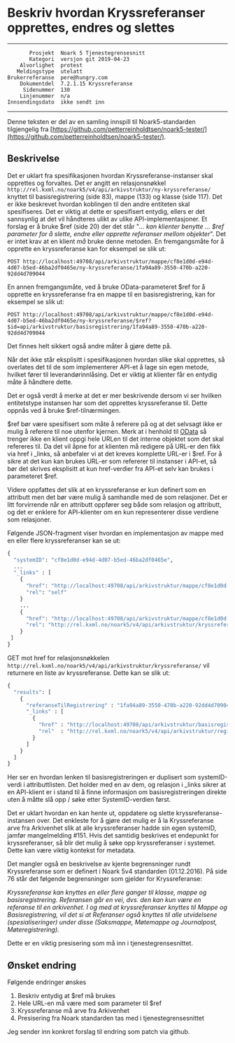 Beskriv hvordan Kryssreferanser opprettes, endres og slettes
============================================================

 ------------------  ---------------------------------
           Prosjekt  Noark 5 Tjenestegrensesnitt
           Kategori  versjon git 2019-04-23
        Alvorlighet  protest
       Meldingstype  utelatt
    Brukerreferanse  pere@hungry.com
        Dokumentdel  7.2.1.15 Kryssreferanse
         Sidenummer  130
        Linjenummer  n/a
    Innsendingsdato  ikke sendt inn
 ------------------  ---------------------------------

Denne teksten er del av en samling innspill til Noark5-standarden
tilgjengelig fra
[https://github.com/petterreinholdtsen/noark5-tester/](https://github.com/petterreinholdtsen/noark5-tester/).

Beskrivelse
-----------

Det er uklart fra spesifikasjonen hvordan Kryssreferanse-instanser
skal opprettes og forvaltes. Det er angitt en relasjonsnøkkel
`http://rel.kxml.no/noark5/v4/api/arkivstruktur/ny-kryssreferanse/`
knyttet til basisregistrering (side 83), mappe (133) og klasse (side
117). Det er ikke beskrevet hvordan koblingen til den andre entiteten
skal spesifiseres. Det er viktig at dette er spesifisert entydig,
ellers er det sannsynlig at det vil håndteres ulikt av ulike
API-implementasjoner.  Et forslag er å bruke $ref (side 20) der det
står "*... kan klienter benytte ... $ref parameter for å slette, endre
eller opprette referanser mellom objekter*".  Det er intet krav at en
klient *må* bruke denne metoden.  En fremgangsmåte for å opprette en
kryssreferanse kan for eksempel se slik ut:


```
POST http://localhost:49708/api/arkivstruktur/mappe/cf8e1d0d-e94d-4d07-b5ed-46ba2df0465e/ny-kryssreferanse/1fa94a89-3550-470b-a220-92dd4d709044
```

En annen fremgangsmåte, ved å bruke OData-parameteret $ref for å
opprette en kryssreferanse fra en mappe til en basisregistrering, kan
for eksempel se slik ut:

```
POST http://localhost:49708/api/arkivstruktur/mappe/cf8e1d0d-e94d-4d07-b5ed-46ba2df0465e/ny-kryssreferanse/$ref?$id=api/arkivstruktur/basisregistrering/1fa94a89-3550-470b-a220-92dd4d709044
```

Det finnes helt sikkert også andre måter å gjøre dette på. 

Når det ikke står eksplisitt i spesifikasjonen hvordan slike skal
opprettes, så overlates det til de som implementerer API-et å lage sin
egen metode, hvilket fører til leverandørinnlåsing.  Det er viktig at
klienter får en entydig måte å håndtere dette.

Det er også verdt å merke at det er mer beskrivende dersom vi ser
hvilken entitetstype instansen har som det opprettes kryssreferanse
til.  Dette oppnås ved å bruke $ref-tilnærmingen.

$ref bør være spesifisert som måte å referere på og at det selvsagt
ikke er mulig å referere til noe utenfor kjernen.  Merk at i henhold
til
[OData](http://docs.oasis-open.org/odata/odata/v4.0/errata03/os/complete/part2-url-conventions/odata-v4.0-errata03-os-part2-url-conventions-complete.html#_Toc453752345)
så trenger ikke en klient oppgi hele URLen til det interne objektet
som det skal refereres til.  Da det vil åpne for at klienten må redigere
på URL-er den fikk via href i \_links, så anbefaler vi at det kreves
komplette URL-er i $ref.  For å sikre at det kun kan brukes URL-er
som refererer til instanser i API-et, så bør det skrives eksplisitt at
kun href-verdier fra API-et selv kan brukes i parameteret $ref.

Videre oppfattes det slik at en kryssreferanse er kun definert som en
attributt men det bør være mulig å samhandle med de som relasjoner.
Det er litt forvirrende når en attributt oppfører seg både som
relasjon og attributt, og det er enklere for API-klienter om en kun
representerer disse verdiene som relasjoner.

Følgende JSON-fragment viser hvordan en implementasjon av mappe med en
eller flere kryssreferanser kan se ut:

```Python
{
  "systemID": "cf8e1d0d-e94d-4d07-b5ed-46ba2df0465e",
  ...
  "_links" : [
    {
      "href": "http://localhost:49708/api/arkivstruktur/mappe/cf8e1d0d-e94d-4d07-b5ed-46ba2df0465e/",
      "rel": "self"
    }
    ...
    {
      "href": "http://localhost:49708/api/arkivstruktur/mappe/cf8e1d0d-e94d-4d07-b5ed-46ba2df0465e/kryssreferanse",
      "rel": "http://rel.kxml.no/noark5/v4/api/arkivstruktur/kryssreferanse/"
    }
 ]
}
```

GET mot href for relasjonsnøkkelen
`http://rel.kxml.no/noark5/v4/api/arkivstruktur/kryssreferanse/` vil
returnere en liste av kryssreferanse. Dette kan se slik ut:


```Python
{
  "results": [
    {
      "referanseTilRegistrering" : "1fa94a89-3550-470b-a220-92dd4d709044",
      "_links" : [
        {
          "href" : "http://localhost:49708/api/arkivstruktur/basisregistrering/1fa94a89-3550-470b-a220-92dd4d709044", 
          "rel"  : "http://rel.kxml.no/noark5/v4/api/arkivstruktur/registrering/"
        }    
      ]
    }
  ]
}
```

Her ser en hvordan lenken til basisregistreringen er duplisert som
systemID-verdi i attributtlisten.  Det holder med en av dem, og
relasjon i \_links sikrer at en API-klient er i stand til å finne
informasjon om basisregistreringen direkte uten å måtte slå opp / søke
etter SystemID-verdien først.

Det er uklart hvordan en kan hente ut, oppdatere og slette
kryssreferanse-instansen over.  Det enkleste for å gjøre det mulig er
å la Kryssreferanse arve fra Arkivenhet slik at alle kryssreferanser
hadde sin egen systemID, jamfør mangelmelding #151. Hvis det samtidig
beskrives et endepunkt for kryssreferanser, så blir det mulig å søke
opp kryssreferanser i systemet.  Dette kan være viktig kontekst for
metadata.

Det mangler også en beskrivelse av kjente begrensninger rundt 
Kryssreferanse som er definert i Noark 5v4 standarden (01.12.2016). 
På side 76 står det følgende begrensninger som gjelder for Kryssreferanse:

*Kryssreferanse kan knyttes en eller flere ganger til klasse, mappe og
basisregistrering. Referansen går en vei, dvs. den kan kun være en referanse til en arkivenhet. I og med at kryssreferanser knyttes til Mappe og Basisregistrering, vil det si at Referanser også knyttes til alle utvidelsene (spesialiseringer) under disse (Saksmappe, Møtemappe og Journalpost, Møteregistrering).*

Dette er en viktig presisering som må inn i tjenestegrensesnittet.

Ønsket endring
--------------

Følgende endringer ønskes

1. Beskriv entydig at $ref må brukes
2. Hele URL-en må være med som parameter til $ref
3. Kryssreferanse må arve fra Arkivenhet
4. Presisering fra Noark standarden tas med i tjenestegrensesnittet

Jeg sender inn konkret forslag til endring som patch via github.
